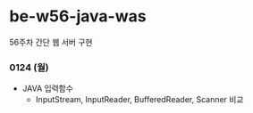 # be-w56-java-was
56주차 간단 웹 서버 구현

### 0124 (월)
- JAVA 입력함수
  - InputStream, InputReader, BufferedReader, Scanner 비교
